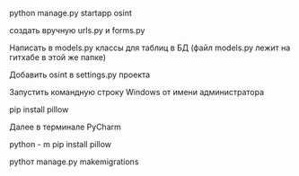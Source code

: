 python manage.py startapp osint

создать вручную urls.py и forms.py

Написать в models.py классы для таблиц в БД
(файл models.py лежит на гитхабе в этой же папке)

Добавить osint в settings.py проекта

Запустить командную строку Windows от имени администратора

pip install pillow

Далее в терминале PyCharm

python - m pip install pillow

pythoт manage.py makemigrations
